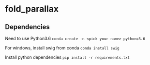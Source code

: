 # fold_parallax


## Dependencies

Need to use Python3.6
```conda create -n <pick your name> python=3.6```

For windows, install swig from conda
```conda install swig ```

Install python dependencies
```pip install -r requirements.txt```